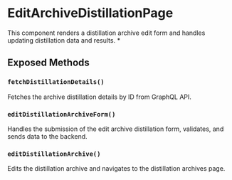 # EditArchiveDistillationPage

This component renders a distillation archive edit form and handles updating distillation data and results.
 *

## Exposed Methods

### `fetchDistillationDetails()`
Fetches the archive distillation details by ID from GraphQL API.

### `editDistillationArchiveForm()`
Handles the submission of the edit archive distillation form, validates, and sends data to the backend.

### `editDistillationArchive()`
Edits the distillation archive and navigates to the distillation archives page.
